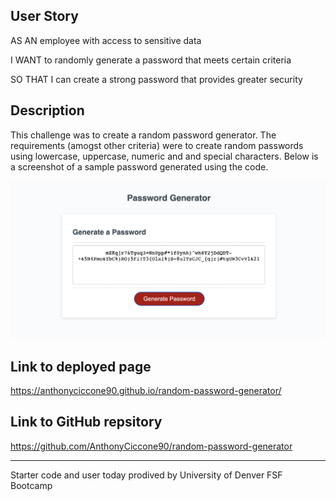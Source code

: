 ## User Story
AS AN employee with access to sensitive data

I WANT to randomly generate a password that meets certain criteria

SO THAT I can create a strong password that provides greater security

## Description
This challenge was to create a random password generator. The requirements (amogst other criteria) were to create random passwords using lowercase, uppercase, numeric and and special characters. Below is a screenshot of a sample password generated using the code.


![Alt text](<Screenshot 2023-07-19 at 12.01.45.png>)

## Link to deployed page
https://anthonyciccone90.github.io/random-password-generator/

## Link to GitHub repsitory 
https://github.com/AnthonyCiccone90/random-password-generator

----------

Starter code and user today prodived by University of Denver FSF Bootcamp